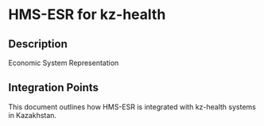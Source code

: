 # HMS-ESR for kz-health

## Description

Economic System Representation

## Integration Points

This document outlines how HMS-ESR is integrated with kz-health systems in Kazakhstan.
